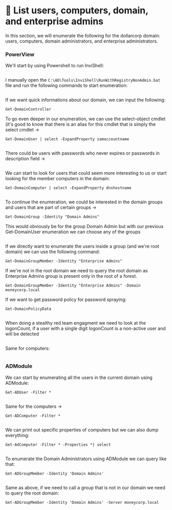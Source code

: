 # 🌭 List users, computers, domain, and enterprise admins

In this section, we will enumerate the following for the dollarcorp domain: users, computers, domain administrators, and enterprise administrators.

### PowerView

We'll start by using Powershell to run InviShell:

<figure><img src="../../.gitbook/assets/image (18) (1).png" alt=""><figcaption></figcaption></figure>

I manually open the `C:\AD\Tools\InviShell\RunWithRegistryNonAdmin.bat` file and run the following commands to start enumeration:

<figure><img src="../../.gitbook/assets/image (1) (1) (1) (1) (1) (1) (1) (1) (1) (1) (1) (1) (1) (1) (1) (1) (1) (1) (1) (1) (1) (1) (1) (1) (1) (1) (1) (1) (1) (1) (1) (1) (1) (1) (1) (1) (1) (1) (1) (1) (1) (1) (1) (1) (1) (1) (1) (1) (1) (1).png" alt=""><figcaption></figcaption></figure>

If we want quick informations about our domain, we can input the following:

```
Get-DomainController
```

To go even deeper in our enumeration, we can use the select-object cmdlet (it's good to know that there is an alias for this cmdlet that is simply the select cmdlet ->

```
Get-DomainUser | select -ExpandProperty samaccountname
```

<figure><img src="../../.gitbook/assets/image (2) (1) (1) (1) (1) (1) (1) (1) (1) (1) (1) (1) (1) (1) (1) (1) (1) (1) (1) (1) (1) (1) (1) (1) (1) (1) (1) (1) (1) (1) (1) (1) (1) (1) (1) (1) (1) (1) (1) (1) (1) (1) (1) (1).png" alt=""><figcaption></figcaption></figure>

There could be users with passwords who never expires or passwords in description field ->

<figure><img src="../../.gitbook/assets/image (1072).png" alt=""><figcaption></figcaption></figure>

We can start to look for users that could seem more interesting to us or start looking for the member computers in the domain:

```
Get-DomainComputer | select -ExpandProperty dnshostname
```

<figure><img src="../../.gitbook/assets/image (3) (1) (1) (1) (1) (1) (1) (1) (1) (1) (1) (1) (1) (1) (1) (1) (1) (1) (1) (1) (1) (1) (1) (1) (1) (1) (1) (1) (1) (1) (1) (1) (1) (1) (1) (1) (1) (1).png" alt=""><figcaption></figcaption></figure>

To continue the enumeration, we could be interested in the domain groups and users that are part of certain groups ->

```
Get-DomainGroup -Identity "Domain Admins"
```

This would obviously be for the group Domain Admin but with our previous Get-DomainUser enumeration we can choose any of the groups

<figure><img src="../../.gitbook/assets/image (4) (1) (1) (1) (1) (1) (1) (1) (1) (1) (1) (1) (1) (1) (1) (1) (1) (1) (1) (1) (1) (1) (1) (1) (1) (1) (1) (1) (1) (1) (1) (1) (1).png" alt=""><figcaption></figcaption></figure>

If we directly want to enumerate the users inside a group (and we're root domain) we can use the following command:

```
Get-DomainGroupMember -Identity "Enterprise Admins"
```

If we're not in the root domain we need to query the root domain as Enterprise Admins group is present only in the root of a forest.

```
Get-DomainGroupMember -Identity "Enterprise Admins" -Domain moneycorp.local
```

If we want to get password policy for password spraying:

```
Get-DomainPolicyData
```

<figure><img src="../../.gitbook/assets/image (1071).png" alt=""><figcaption></figcaption></figure>

When doing a stealthy red team engagment we need to look at the logonCount, if a user with a single digit logonCount is a non-active user and will be detected

<figure><img src="../../.gitbook/assets/image (1073).png" alt=""><figcaption></figcaption></figure>

Same for computers:

<figure><img src="../../.gitbook/assets/image (1074).png" alt=""><figcaption></figcaption></figure>

### ADModule

We can start by enumerating all the users in the current domain using ADModule:

```
Get-ADUser -Filter *
```

<figure><img src="../../.gitbook/assets/image (5) (1) (1) (1) (1) (1) (1) (1) (1) (1) (1) (1) (1) (1) (1) (1) (1) (1) (1) (1) (1) (1) (1) (1) (1) (1) (1) (1).png" alt=""><figcaption></figcaption></figure>

Same for the computers ->

```
Get-ADComputer -Filter *
```

<figure><img src="../../.gitbook/assets/image (6) (1) (1) (1) (1) (1) (1) (1) (1) (1) (1) (1) (1) (1) (1) (1) (1) (1) (1) (1) (1) (1) (1) (1) (1) (1).png" alt=""><figcaption></figcaption></figure>

We can print out specific properties of computers but we can also dump everything:

```
Get-AdComputer -Filter * -Properties *| select
```

<figure><img src="../../.gitbook/assets/image (7) (1) (1) (1) (1) (1) (1) (1) (1) (1) (1) (1) (1) (1) (1) (1) (1) (1) (1) (1) (1) (1) (1) (1).png" alt=""><figcaption></figcaption></figure>

To enumerate the Domain Administrators using ADModule we can query like that:

```
Get-ADGroupMember -Identity 'Domain Admins'
```

<figure><img src="../../.gitbook/assets/image (8) (1) (1) (1) (1) (1) (1) (1) (1) (1) (1) (1) (1) (1) (1) (1) (1) (1) (1) (1) (1).png" alt=""><figcaption></figcaption></figure>

Same as above, if we need to call a group that is not in our domain we need to query the root domain:

```
Get-ADGroupMember -Identity 'Domain Admins' -Server moneycorp.local
```

<figure><img src="../../.gitbook/assets/image (9) (1) (1) (1) (1) (1) (1) (1) (1) (1) (1) (1) (1) (1) (1) (1) (1) (1) (1).png" alt=""><figcaption></figcaption></figure>
